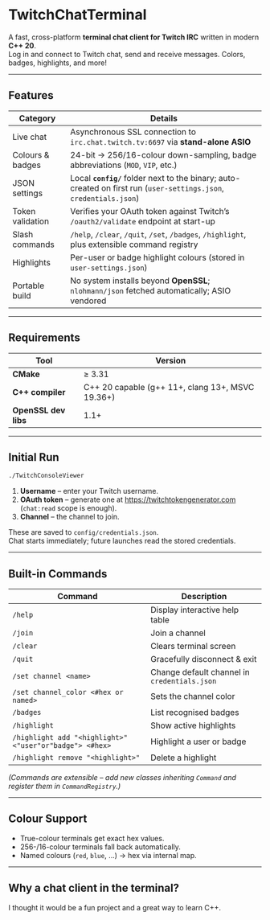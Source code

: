 # TwitchChatTerminal

A fast, cross-platform **terminal chat client for Twitch IRC** written in modern **C++ 20**.  
Log in and connect to Twitch chat, send and receive messages. Colors, badges, highlights, and more!

---

##  Features

| Category           | Details |
|--------------------|---------|
| Live chat          | Asynchronous SSL connection to `irc.chat.twitch.tv:6697` via **stand-alone ASIO** |
| Colours & badges   | 24-bit → 256/16-colour down-sampling, badge abbreviations (`MOD`, `VIP`, etc.) |
| JSON settings      | Local **`config/`** folder next to the binary; auto-created on first run (`user-settings.json`, `credentials.json`) |
| Token validation   | Verifies your OAuth token against Twitch’s `/oauth2/validate` endpoint at start-up |
| Slash commands     | `/help`, `/clear`, `/quit`, `/set`, `/badges`, `/highlight`, plus extensible command registry |
| Highlights         | Per-user or badge highlight colours (stored in `user-settings.json`) |
| Portable build     | No system installs beyond **OpenSSL**; `nlohmann/json` fetched automatically; ASIO vendored |

---

##  Requirements

| Tool | Version |
|------|---------|
| **CMake** | ≥ 3.31 |
| **C++ compiler** | C++ 20 capable (g++ 11+, clang 13+, MSVC 19.36+) |
| **OpenSSL dev libs** | 1.1+ |

---

##  Initial Run

```bash
./TwitchConsoleViewer
```

1. **Username** – enter your Twitch username.  
2. **OAuth token** – generate one at <https://twitchtokengenerator.com> (`chat:read` scope is enough).  
3. **Channel** – the channel to join.

These are saved to `config/credentials.json`.  
Chat starts immediately; future launches read the stored credentials.

---

##  Built-in Commands

| Command | Description |
|---------|-------------|
| `/help` | Display interactive help table |
| `/join` | Join a channel |
| `/clear` | Clears terminal screen |
| `/quit` | Gracefully disconnect & exit |
| `/set channel <name>` | Change default channel in `credentials.json` |
| `/set channel_color <#hex or named>` | Sets the channel color |
| `/badges` | List recognised badges |
| `/highlight` | Show active highlights |
| `/highlight add "<highlight>" <"user"or"badge"> <#hex>` | Highlight a user or badge |
| `/highlight remove "<highlight>"` | Delete a highlight |


*(Commands are extensible – add new classes inheriting `Command` and register them in `CommandRegistry`.)*

---

##  Colour Support

- True-colour terminals get exact hex values.  
- 256-/16-colour terminals fall back automatically.  
- Named colours (`red`, `blue`, …) → hex via internal map.

---

## Why a chat client in the terminal?

I thought it would be a fun project and a great way to learn C++.
